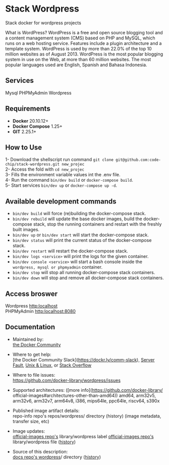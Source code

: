 # Stack Wordpress
Stack docker for wordpress projects

What is WordPress?
WordPress is a free and open source blogging tool and a content management system (CMS) based on PHP and MySQL, which runs on a web hosting service. Features include a plugin architecture and a template system. WordPress is used by more than 22.0% of the top 10 million websites as of August 2013. WordPress is the most popular blogging system in use on the Web, at more than 60 million websites. The most popular languages used are English, Spanish and Bahasa Indonesia.

## Services
Mysql
PHPMyAdmin
Wordpress

## Requirements

- **Docker** 20.10.12+
- **Docker Compose** 1.25+
- **GIT** 2.25.1+

## How to Use
1- Download the shellscript run command `git clone git@github.com:code-chip/stack-wordpress.git new_projec`  
2- Access the fold with `cd new_projec`  
3- Fills the environment variable values int the .env file.  
4- Run the command `bin/dev build` or `docker-compose build`.  
5- Start services `bin/dev up` or `docker-compose up -d`.

## Available development commands
* `bin/dev build` will force (re)building the docker-compose stack.
* `bin/dev rebuild` will update the base docker images, build the docker-compose stack, stop the running containers and restart with the freshly built images.
* `bin/dev up` or `bin/dev start` will start the docker-compose stack.
* `bin/dev status` will print the current status of the docker-compose stack.
* `bin/dev restart` will restart the docker-compose stack.
* `bin/dev logs <service>` will print the logs for the given container.
* `bin/dev console <service>` will start a bash console inside the `wordpress, mysql or phpmyadmin` container.
* `bin/dev stop` will stop all running docker-compose stack containers.
* `bin/dev down` will stop and remove all docker-compose stack containers.

## Access broswer
Wordpress [http:localhost](http:localhost)  
PHPMyAdmin [http:localhost:8080](http:localhost:8080)  

## Documentation

* Maintained by:  
[the Docker Community⁠](https://github.com/docker-library/wordpress)

* Where to get help:  
[the Docker Community Slack]⁠(https://dockr.ly/comm-slack), [Server Fault](https://serverfault.com/help/on-topic)⁠, [Unix & Linux](https://unix.stackexchange.com/help/on-topic)⁠, or [Stack Overflow⁠](https://stackoverflow.com/help/on-topic)

* Where to file issues:  
https://github.com/docker-library/wordpress/issues⁠

* Supported architectures: ([more info](https://github.com/docker-library/  official-images#architectures-other-than-amd64)⁠)
amd64, arm32v5, arm32v6, arm32v7, arm64v8, i386, mips64le, ppc64le, riscv64, s390x

* Published image artifact details:  
repo-info repo's repos/wordpress/ directory⁠ (history⁠)
(image metadata, transfer size, etc)

* Image updates:  
[official-images repo's](https://github.com/docker-library/official-images/issues?q=label%3Alibrary%2Fwordpress) library/wordpress label⁠
[official-images repo's](https://github.com/docker-library/official-images/blob/master/library/wordpress) library/wordpress file⁠ ([history](https://github.com/docker-library/official-images/commits/master/library/wordpress)⁠)

* Source of this description:  
[docs repo's wordpress](https://github.com/docker-library/docs/tree/master/wordpress)/ directory⁠ ([history](https://github.com/docker-library/docs/commits/master/wordpress)⁠)
